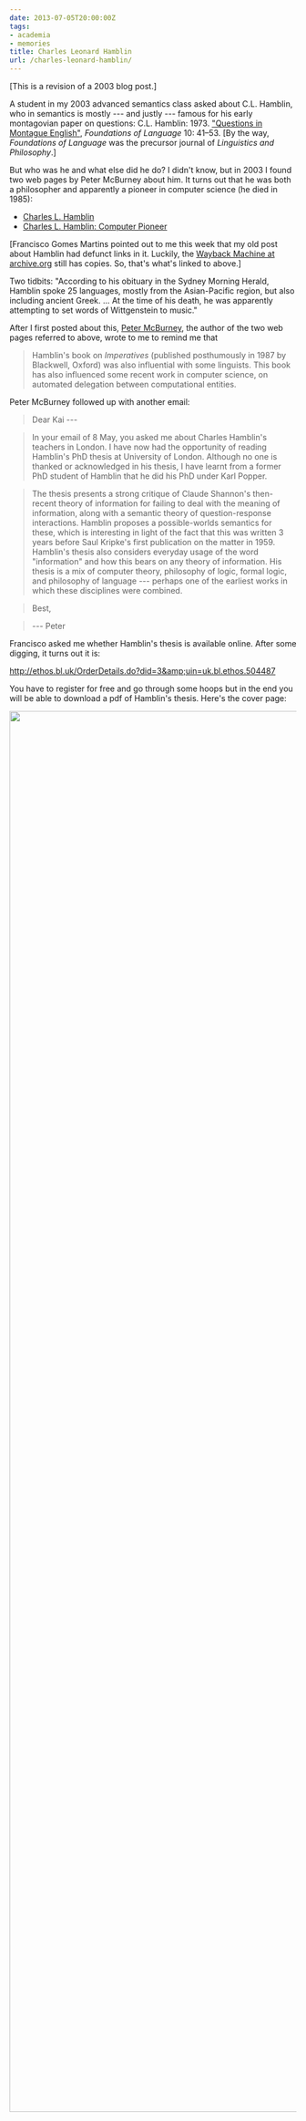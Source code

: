 ```yaml
---
date: 2013-07-05T20:00:00Z
tags:
- academia
- memories
title: Charles Leonard Hamblin
url: /charles-leonard-hamblin/
---
```


[This is a revision of a 2003 blog post.]

A student in my 2003 advanced semantics class asked about C.L. Hamblin, who in semantics is mostly --- and justly --- famous for his early montagovian paper on questions: C.L. Hamblin: 1973. ["Questions in Montague English"](http://www.jstor.org/stable/25000703), *Foundations of Language* 10: 41–53. [By the way, *Foundations of Language* was the precursor journal of *Linguistics and Philosophy*.]

But who was he and what else did he do? I didn't know, but in 2003 I found two web pages by Peter McBurney about him. It turns out that he was both a philosopher and apparently a pioneer in computer science (he died in 1985):

* [Charles L. Hamblin](http://web.archive.org/web/20031216233842/http://www.csc.liv.ac.uk/%7Epeter/hamblin.html)
* [Charles L. Hamblin: Computer Pioneer](http://web.archive.org/web/20031224215629/http://www.csc.liv.ac.uk/~peter/this-month/this-month-3-030303.html)

[Francisco Gomes Martins pointed out to me this week that my old post about Hamblin had defunct links in it. Luckily, the [Wayback Machine at archive.org](archive.org) still has copies. So, that's what's linked to above.]

Two tidbits: "According to his obituary in the Sydney Morning Herald, Hamblin spoke 25 languages, mostly from the Asian-Pacific region, but also including ancient Greek. ... At the time of his death, he was apparently attempting to set words of Wittgenstein to music."

After I first posted about this, [Peter McBurney](http://www.dcs.kcl.ac.uk/staff/mcburney/), the author of the two web pages referred to above, wrote to me to remind me that

> Hamblin's book on *Imperatives* (published posthumously in 1987 by Blackwell, Oxford) was also influential with some linguists. This book has also influenced some recent work in computer science, on automated delegation between computational entities.

Peter McBurney followed up with another email:

> Dear Kai ---

> In your email of 8 May, you asked me about Charles Hamblin's teachers in London. I have now had the opportunity of reading Hamblin's PhD thesis at University of London. Although no one is thanked or acknowledged in his thesis, I have learnt from a former PhD student of Hamblin that he did his PhD under Karl Popper.

> The thesis presents a strong critique of Claude Shannon's then-recent theory of information for failing to deal with the meaning of information, along with a semantic theory of question-response interactions. Hamblin proposes a possible-worlds semantics for these, which is interesting in light of the fact that this was written 3 years before Saul Kripke's first publication on the matter in 1959. Hamblin's thesis also considers everyday usage of the word "information" and how this bears on any theory of information. His thesis is a mix of computer theory, philosophy of logic, formal logic, and philosophy of language --- perhaps one of the earliest works in which these disciplines were combined.

> Best,

> --- Peter

Francisco asked me whether Hamblin's thesis is available online. After some digging, it turns out it is:

<http://ethos.bl.uk/OrderDetails.do?did=3&amp;uin=uk.bl.ethos.504487>

You have to register for free and go through some hoops but in the end you will be able to download a pdf of Hamblin's thesis. Here's the cover page:

<img src="/images/hamblin-thesis-coverpage.jpg" alt="" width="3616" height="2458" class="alignnone size-full wp-image-617" />